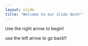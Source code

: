 ```yaml
---
layout: slide
title: "Welcome to our slide deck!"
---
```


Use the right arrow to begin!

use the left arrow to go back!!
